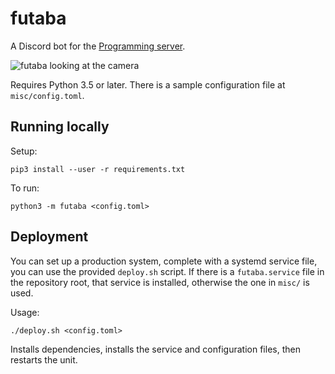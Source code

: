 # futaba
A Discord bot for the [Programming server](https://discord.gg/010z0Kw1A9ql5c1Qe).

![futaba looking at the camera](https://cdn.discordapp.com/avatars/130012001236811776/855aec7be21b28afda86e1a2d4f7cc7e.png)

Requires Python 3.5 or later. There is a sample configuration file at `misc/config.toml`.

## Running locally
Setup:
```
pip3 install --user -r requirements.txt
```

To run:
```
python3 -m futaba <config.toml>
```

## Deployment
You can set up a production system, complete with a systemd service file, you can use the provided
`deploy.sh` script. If there is a `futaba.service` file in the repository root, that service is installed, otherwise the one in `misc/` is used.

Usage:
```
./deploy.sh <config.toml>
```

Installs dependencies, installs the service and configuration files, then restarts the unit.
